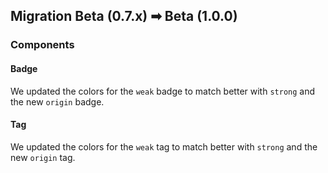 ## Migration Beta (0.7.x) ➡ Beta (1.0.0)

### Components

#### Badge

We updated the colors for the `weak` badge to match better with `strong` and the new `origin` badge.

#### Tag

We updated the colors for the `weak` tag to match better with `strong` and the new `origin` tag.
